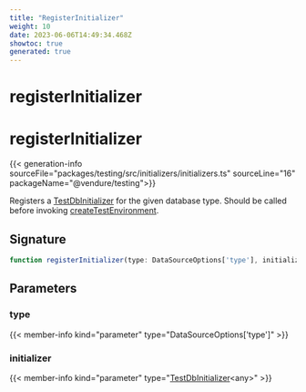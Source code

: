 ```yaml
---
title: "RegisterInitializer"
weight: 10
date: 2023-06-06T14:49:34.468Z
showtoc: true
generated: true
---
```

<!-- This file was generated from the Vendure source. Do not modify. Instead, re-run the "docs:build" script -->

# registerInitializer
<div class="symbol">


# registerInitializer

{{< generation-info sourceFile="packages/testing/src/initializers/initializers.ts" sourceLine="16" packageName="@vendure/testing">}}

Registers a <a href='/typescript-api/testing/test-db-initializer#testdbinitializer'>TestDbInitializer</a> for the given database type. Should be called before invoking
<a href='/typescript-api/testing/create-test-environment#createtestenvironment'>createTestEnvironment</a>.

## Signature

```TypeScript
function registerInitializer(type: DataSourceOptions['type'], initializer: TestDbInitializer<any>): void
```
## Parameters

### type

{{< member-info kind="parameter" type="DataSourceOptions['type']" >}}

### initializer

{{< member-info kind="parameter" type="<a href='/typescript-api/testing/test-db-initializer#testdbinitializer'>TestDbInitializer</a>&#60;any&#62;" >}}

</div>
